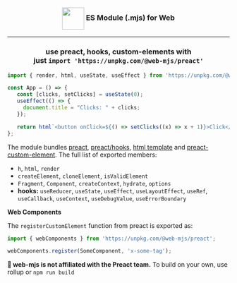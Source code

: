 <h3 align="center"><img src="https://raw.githubusercontent.com/preactjs/preact/8b0bcc927995c188eca83cba30fbc83491cc0b2f/logo.svg" height="50" valign="middle"> ES Module (.mjs) for Web</h3>
<hr>
<h3 align="center">use preact, hooks, custom-elements with<br>
just <code>import 'https://unpkg.com/@web-mjs/preact'</code></h3>

```js
import { render, html, useState, useEffect } from 'https://unpkg.com/@web-mjs/preact';

const App = () => {
   const [clicks, setClicks] = useState(0);
   useEffect(() => {
     document.title = "Clicks: " + clicks;
   });

   return html`<button onClick=${() => setClicks((x) => x + 1)}>Click</button>`;
};
```

The module bundles <a href="https://github.com/preactjs/preact/blob/master/src/index.js">preact</a>, <a href="https://github.com/preactjs/preact/blob/master/hooks/src/index.js">preact/hooks</a>, <a href="https://github.com/developit/htm/blob/master/src/index.mjs">html template</a> and <a href="https://github.com/preactjs/preact-custom-element/blob/master/src/index.js">preact-custom-element</a>. The full list of exported members:

* `h`, `html`, `render`
* `createElement`, `cloneElement`, `isValidElement`
* `Fragment`, `Component`, `createContext`, `hydrate`, `options`
* **hooks:** `useReducer`, `useState`, `useEffect`, `useLayoutEffect`, `useRef`, `useCallback`, `useContext`, `useDebugValue`, `useErrorBoundary`

**Web Components**

The `registerCustomElement` function from preact is exported as:

```js
import { webComponents } from 'https://unpkg.com/@web-mjs/preact';

webComponents.register(SomeComponent, 'x-some-tag');
```

**🚧 web-mjs is not affiliated with the Preact team.** To build on your own, use rollup or `npm run build`

